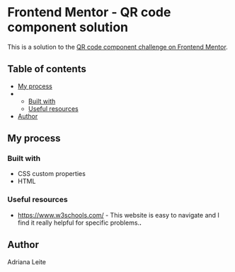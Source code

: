 # Frontend Mentor - QR code component solution

This is a solution to the [QR code component challenge on Frontend Mentor](https://www.frontendmentor.io/challenges/qr-code-component-iux_sIO_H).

## Table of contents

- [My process](#my-process)
- - [Built with](#built-with)
  - [Useful resources](#useful-resources)
- [Author](#author)

## My process

### Built with

- CSS custom properties
- HTML

### Useful resources

- https://www.w3schools.com/ - This website is easy to navigate and I find it really helpful for specific problems.**.**

## Author

Adriana Leite
